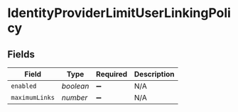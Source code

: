 # IdentityProviderLimitUserLinkingPolicy


## Fields

| Field              | Type               | Required           | Description        |
| ------------------ | ------------------ | ------------------ | ------------------ |
| `enabled`          | *boolean*          | :heavy_minus_sign: | N/A                |
| `maximumLinks`     | *number*           | :heavy_minus_sign: | N/A                |